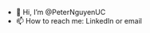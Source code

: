 - 👋 Hi, I’m @PeterNguyenUC
- 📫 How to reach me: LinkedIn or email

<!---
PeterNguyenUC/PeterNguyenUC is a ✨ special ✨ repository because its `README.md` (this file) appears on your GitHub profile.
You can click the Preview link to take a look at your changes.
--->
